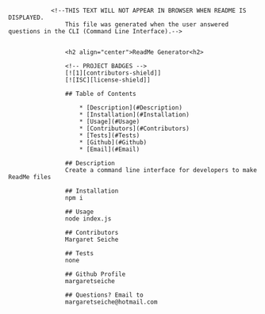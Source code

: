 
                <!--THIS TEXT WILL NOT APPEAR IN BROWSER WHEN README IS DISPLAYED.  
                    This file was generated when the user answered questions in the CLI (Command Line Interface).-->
                
                    
                    <h2 align="center">ReadMe Generator<h2>

                    <!-- PROJECT BADGES -->
                    [![1][contributors-shield]]
                    [![ISC][license-shield]]

                    ## Table of Contents
                    
                        * [Description](#Description)
                        * [Installation](#Installation)
                        * [Usage](#Usage)
                        * [Contributors](#Contributors)
                        * [Tests](#Tests)
                        * [Github](#Github)
                        * [Email](#Email)

                    ## Description
                    Create a command line interface for developers to make ReadMe files

                    ## Installation
                    npm i

                    ## Usage
                    node index.js
                    
                    ## Contributors
                    Margaret Seiche
                    
                    ## Tests
                    none

                    ## Github Profile
                    margaretseiche
                    
                    ## Questions? Email to     
                    margaretseiche@hotmail.com
            